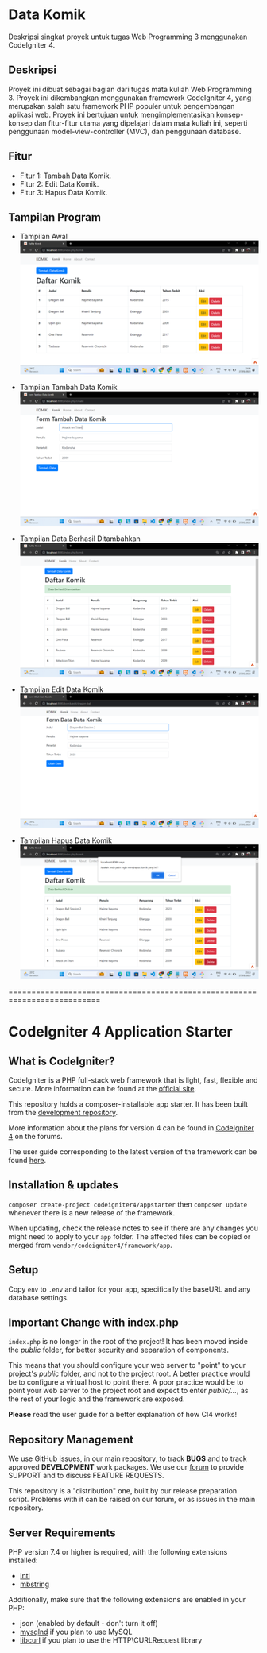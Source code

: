 # Data Komik

Deskripsi singkat proyek untuk tugas Web Programming 3 menggunakan CodeIgniter 4.

## Deskripsi

Proyek ini dibuat sebagai bagian dari tugas mata kuliah Web Programming 3. Proyek ini dikembangkan menggunakan framework CodeIgniter 4, yang merupakan salah satu framework PHP populer untuk pengembangan aplikasi web. Proyek ini bertujuan untuk mengimplementasikan konsep-konsep dan fitur-fitur utama yang dipelajari dalam mata kuliah ini, seperti penggunaan model-view-controller (MVC), dan penggunaan database.

## Fitur

- Fitur 1: Tambah Data Komik.
- Fitur 2: Edit Data Komik.
- Fitur 3: Hapus Data Komik.

## Tampilan Program

- Tampilan Awal
  ![alt text](https://github.com/Wimass/data_komik/blob/master/public/Tampilan_Awal.png)

- Tampilan Tambah Data Komik
  ![alt text](https://github.com/Wimass/data_komik/blob/master/public/Tampilan_Tambah_Data_Komik.png)
  
- Tampilan Data Berhasil Ditambahkan
  ![alt text](https://github.com/Wimass/data_komik/blob/master/public/Tampilan_Data_Berhasil_Ditambahkan.png)
  
- Tampilan Edit Data Komik
  ![alt text](https://github.com/Wimass/data_komik/blob/master/public/Tampilan_Edit_Data_Komik.png)
  
- Tampilan Hapus Data Komik
  ![alt text](https://github.com/Wimass/data_komik/blob/master/public/Tampilan_Hapus_Data_Komik.png)
  


==========================================================================

# CodeIgniter 4 Application Starter

## What is CodeIgniter?

CodeIgniter is a PHP full-stack web framework that is light, fast, flexible and secure.
More information can be found at the [official site](https://codeigniter.com).

This repository holds a composer-installable app starter.
It has been built from the
[development repository](https://github.com/codeigniter4/CodeIgniter4).

More information about the plans for version 4 can be found in [CodeIgniter 4](https://forum.codeigniter.com/forumdisplay.php?fid=28) on the forums.

The user guide corresponding to the latest version of the framework can be found
[here](https://codeigniter4.github.io/userguide/).

## Installation & updates

`composer create-project codeigniter4/appstarter` then `composer update` whenever
there is a new release of the framework.

When updating, check the release notes to see if there are any changes you might need to apply
to your `app` folder. The affected files can be copied or merged from
`vendor/codeigniter4/framework/app`.

## Setup

Copy `env` to `.env` and tailor for your app, specifically the baseURL
and any database settings.

## Important Change with index.php

`index.php` is no longer in the root of the project! It has been moved inside the *public* folder,
for better security and separation of components.

This means that you should configure your web server to "point" to your project's *public* folder, and
not to the project root. A better practice would be to configure a virtual host to point there. A poor practice would be to point your web server to the project root and expect to enter *public/...*, as the rest of your logic and the
framework are exposed.

**Please** read the user guide for a better explanation of how CI4 works!

## Repository Management

We use GitHub issues, in our main repository, to track **BUGS** and to track approved **DEVELOPMENT** work packages.
We use our [forum](http://forum.codeigniter.com) to provide SUPPORT and to discuss
FEATURE REQUESTS.

This repository is a "distribution" one, built by our release preparation script.
Problems with it can be raised on our forum, or as issues in the main repository.

## Server Requirements

PHP version 7.4 or higher is required, with the following extensions installed:

- [intl](http://php.net/manual/en/intl.requirements.php)
- [mbstring](http://php.net/manual/en/mbstring.installation.php)

Additionally, make sure that the following extensions are enabled in your PHP:

- json (enabled by default - don't turn it off)
- [mysqlnd](http://php.net/manual/en/mysqlnd.install.php) if you plan to use MySQL
- [libcurl](http://php.net/manual/en/curl.requirements.php) if you plan to use the HTTP\CURLRequest library
